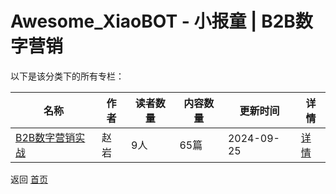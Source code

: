 # Awesome_XiaoBOT - 小报童 | B2B数字营销

以下是该分类下的所有专栏：

| 名称 | 作者 | 读者数量 | 内容数量 | 更新时间 | 详情 |
|------|------|----------|----------|----------|------|
| [B2B数字营销实战](https://xiaobot.net/p/zhaoyan?refer=0b133df9-27dc-423b-8101-639049001c13) | 赵岩 | 9人 | 65篇 |  2024-09-25 | [详情](data/zhaoyan.md) |


返回 [首页](../README.md)
